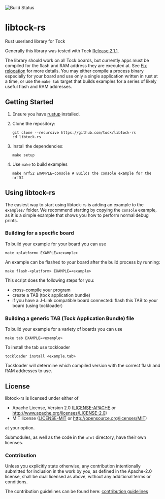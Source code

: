![Build Status](https://github.com/tock/libtock-rs/workflows/ci/badge.svg)

# libtock-rs

Rust userland library for Tock

Generally this library was tested with Tock [Release
2.1.1](https://github.com/tock/tock/releases/tag/release-2.1.1).

The library should work on all Tock boards, but currently apps must be compiled
for the flash and RAM address they are executed at. See [Fix
relocation](https://github.com/tock/libtock-rs/issues/28) for more details. You
may either compile a process binary especially for your board and use only a
single application written in rust at a time, or use the `make tab` target that
builds examples for a series of likely useful flash and RAM addresses.

## Getting Started

1.  Ensure you have [rustup](https://www.rustup.rs/) installed.

1.  Clone the repository:

    ```shell
    git clone --recursive https://github.com/tock/libtock-rs
    cd libtock-rs
    ```

1.  Install the dependencies:

    ```shell
    make setup
    ```

1.  Use `make` to build examples

    ```shell
    make nrf52 EXAMPLE=console # Builds the console example for the nrf52
    ```

## Using libtock-rs

The easiest way to start using libtock-rs is adding an example to the
`examples/` folder. We recommend starting by copying the `console` example, as
it is a simple example that shows you how to perform normal debug prints.

### Building for a specific board

To build your example for your board you can use

```shell
make <platform> EXAMPLE=<example>
```

An example can be flashed to your board after the build process by running:

```shell
make flash-<platform> EXAMPLE=<example>
```

This script does the following steps for you:

- cross-compile your program
- create a TAB (tock application bundle)
- if you have a J-Link compatible board connected: flash this TAB to your board (using tockloader)

### Building a generic TAB (Tock Application Bundle) file

To build your example for a variety of boards you can use

```shell
make tab EXAMPLE=<example>
```

To install the tab use tockloader

```shell
tockloader install <example.tab>
```

Tockloader will determine which compiled version with the correct flash and RAM
addresses to use.


## License

libtock-rs is licensed under either of

- Apache License, Version 2.0
  ([LICENSE-APACHE](LICENSE-APACHE) or http://www.apache.org/licenses/LICENSE-2.0)
- MIT license
  ([LICENSE-MIT](LICENSE-MIT) or http://opensource.org/licenses/MIT)

at your option.

Submodules, as well as the code in the `ufmt` directory, have their own licenses.

### Contribution

Unless you explicitly state otherwise, any contribution intentionally submitted
for inclusion in the work by you, as defined in the Apache-2.0 license, shall be
dual licensed as above, without any additional terms or conditions.

The contribution guidelines can be found here: [contribution guidelines](CONTRIBUTING.md)
